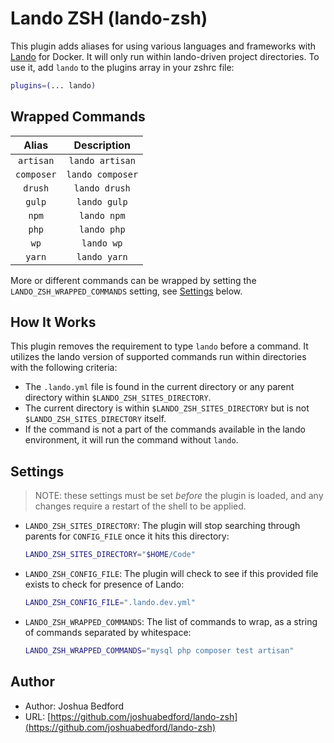 # Lando ZSH (lando-zsh)
This plugin adds aliases for using various languages and frameworks with [Lando](https://docs.lando.dev/basics/) for Docker. It will only run within lando-driven project directories.
To use it, add `lando` to the plugins array in your zshrc file:
```zsh
plugins=(... lando)
```
## Wrapped Commands
| Alias      | Description      |
|:----------:|:----------------:|
| `artisan`  | `lando artisan`  |
| `composer` | `lando composer` |
| `drush`    | `lando drush`    |
| `gulp`     | `lando gulp`     |
| `npm`      | `lando npm`      |
| `php`      | `lando php`      |
| `wp`       | `lando wp`       |
| `yarn`     | `lando yarn`     |
More or different commands can be wrapped by setting the `LANDO_ZSH_WRAPPED_COMMANDS` setting, see [Settings](#settings) below.
## How It Works
This plugin removes the requirement to type `lando` before a command. It utilizes the lando version of supported commands run within directories with the following criteria:
- The `.lando.yml` file is found in the current directory or any parent directory within `$LANDO_ZSH_SITES_DIRECTORY`.
- The current directory is within `$LANDO_ZSH_SITES_DIRECTORY` but is not `$LANDO_ZSH_SITES_DIRECTORY` itself.
- If the command is not a part of the commands available in the lando environment, it will run the command without `lando`.
## Settings
> NOTE: these settings must be set *before* the plugin is loaded, and any changes require a restart of the shell to be applied.
- `LANDO_ZSH_SITES_DIRECTORY`: The plugin will stop searching through parents for `CONFIG_FILE` once it hits this directory:
  ```sh
  LANDO_ZSH_SITES_DIRECTORY="$HOME/Code"
  ```
- `LANDO_ZSH_CONFIG_FILE`: The plugin will check to see if this provided file exists to check for presence of Lando:
  ```sh
  LANDO_ZSH_CONFIG_FILE=".lando.dev.yml"
  ```
- `LANDO_ZSH_WRAPPED_COMMANDS`: The list of commands to wrap, as a string of commands separated by whitespace:
  ```sh
  LANDO_ZSH_WRAPPED_COMMANDS="mysql php composer test artisan"
  ```
## Author
- Author: Joshua Bedford
- URL: [https://github.com/joshuabedford/lando-zsh](https://github.com/joshuabedford/lando-zsh)
